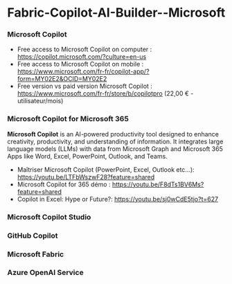 # Fabric-Copilot-AI-Builder--Microsoft

### Microsoft Copilot 
- Free access to Microsoft Copilot on computer : https://copilot.microsoft.com/?culture=en-us
- Free access to Microsoft Copilot on mobile : https://www.microsoft.com/fr-fr/copilot-app/?form=MY02E2&OCID=MY02E2
- Free version vs paid version Microsoft Copilot : https://www.microsoft.com/fr-fr/store/b/copilotpro (22,00 € - utilisateur/mois) 

### Microsoft Copilot for Microsoft 365
**Microsoft Copilot** is an AI-powered productivity tool designed to enhance creativity, productivity, and understanding of information. It integrates large language models (LLMs) with data from Microsoft Graph and Microsoft 365 Apps like Word, Excel, PowerPoint, Outlook, and Teams.
- Maîtriser Microsoft Copilot (PowerPoint, Excel, Outlook etc...): https://youtu.be/LTFbWszwF28?feature=shared
- Microsoft Copilot for 365 démo : https://youtu.be/F8dTs1BV6Ms?feature=shared
- Copilot in Excel: Hype or Future?: https://youtu.be/sj0wCdE5tjo?t=627

  
### Microsoft Copilot Studio 

### GitHub Copilot 

### Microsoft Fabric 

### Azure OpenAI Service

